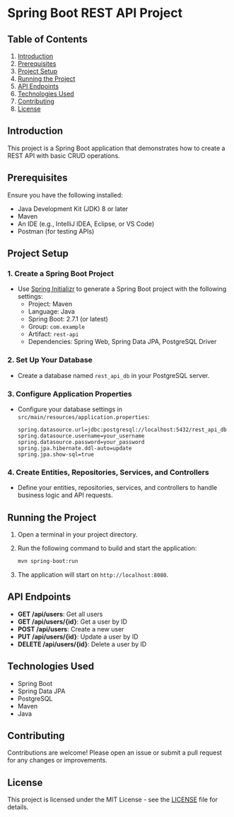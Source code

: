 # Spring Boot REST API Project

## Table of Contents
1. [Introduction](#introduction)
2. [Prerequisites](#prerequisites)
3. [Project Setup](#project-setup)
4. [Running the Project](#running-the-project)
5. [API Endpoints](#api-endpoints)
6. [Technologies Used](#technologies-used)
7. [Contributing](#contributing)
8. [License](#license)

## Introduction
This project is a Spring Boot application that demonstrates how to create a REST API with basic CRUD operations.

## Prerequisites
Ensure you have the following installed:
- Java Development Kit (JDK) 8 or later
- Maven
- An IDE (e.g., IntelliJ IDEA, Eclipse, or VS Code)
- Postman (for testing APIs)

## Project Setup

### 1. Create a Spring Boot Project
- Use [Spring Initializr](https://start.spring.io/) to generate a Spring Boot project with the following settings:
  - Project: Maven
  - Language: Java
  - Spring Boot: 2.7.1 (or latest)
  - Group: `com.example`
  - Artifact: `rest-api`
  - Dependencies: Spring Web, Spring Data JPA, PostgreSQL Driver

### 2. Set Up Your Database
- Create a database named `rest_api_db` in your PostgreSQL server.

### 3. Configure Application Properties
- Configure your database settings in `src/main/resources/application.properties`:

    ```properties
    spring.datasource.url=jdbc:postgresql://localhost:5432/rest_api_db
    spring.datasource.username=your_username
    spring.datasource.password=your_password
    spring.jpa.hibernate.ddl-auto=update
    spring.jpa.show-sql=true
    ```

### 4. Create Entities, Repositories, Services, and Controllers
- Define your entities, repositories, services, and controllers to handle business logic and API requests.

## Running the Project
1. Open a terminal in your project directory.
2. Run the following command to build and start the application:

    ```bash
    mvn spring-boot:run
    ```

3. The application will start on `http://localhost:8080`.

## API Endpoints
- **GET /api/users**: Get all users
- **GET /api/users/{id}**: Get a user by ID
- **POST /api/users**: Create a new user
- **PUT /api/users/{id}**: Update a user by ID
- **DELETE /api/users/{id}**: Delete a user by ID

## Technologies Used
- Spring Boot
- Spring Data JPA
- PostgreSQL
- Maven
- Java

## Contributing
Contributions are welcome! Please open an issue or submit a pull request for any changes or improvements.

## License
This project is licensed under the MIT License - see the [LICENSE](LICENSE) file for details.
